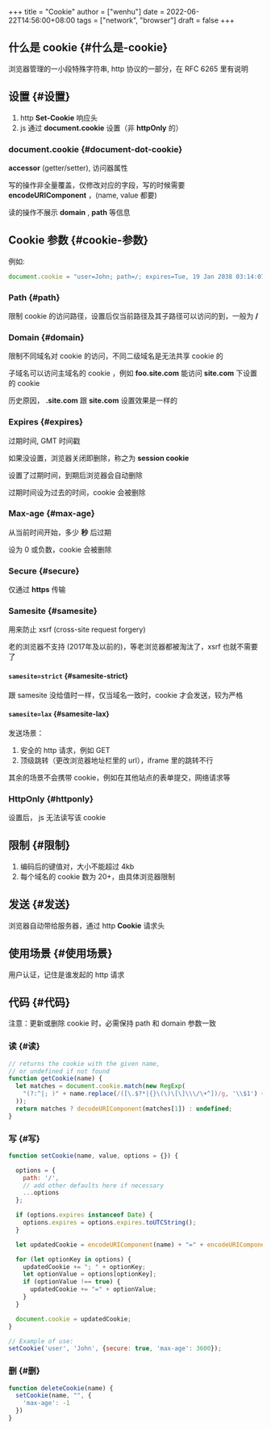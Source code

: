 +++
title = "Cookie"
author = ["wenhu"]
date = 2022-06-22T14:56:00+08:00
tags = ["network", "browser"]
draft = false
+++

## 什么是 cookie {#什么是-cookie}

浏览器管理的一小段特殊字符串, http 协议的一部分，在 RFC 6265 里有说明


## 设置 {#设置}

1.  http **Set-Cookie** 响应头
2.  js 通过 **document.cookie** 设置（非 **httpOnly** 的）


### document.cookie {#document-dot-cookie}

**accessor** (getter/setter), 访问器属性

写的操作非全量覆盖，仅修改对应的字段，写的时候需要 **encodeURIComponent** ，(name, value 都要)

读的操作不展示 **domain** , **path** 等信息


## Cookie 参数 {#cookie-参数}

例如:

```js
document.cookie = "user=John; path=/; expires=Tue, 19 Jan 2038 03:14:07 GMT; domain=.foo.com; max-age=0; secure; samesite=lax; httpOnly"
```


### Path {#path}

限制 cookie 的访问路径，设置后仅当前路径及其子路径可以访问的到，一般为  **/**


### Domain {#domain}

限制不同域名对 cookie 的访问，不同二级域名是无法共享 cookie 的

子域名可以访问主域名的 cookie ，例如 **foo.site.com** 能访问 **site.com** 下设置的 cookie

历史原因， **.site.com**  跟 **site.com** 设置效果是一样的


### Expires {#expires}

过期时间, GMT 时间戳

如果没设置，浏览器关闭即删除，称之为 **session cookie**

设置了过期时间，到期后浏览器会自动删除

过期时间设为过去的时间，cookie 会被删除


### Max-age {#max-age}

从当前时间开始，多少 **秒** 后过期

设为 0 或负数，cookie 会被删除


### Secure {#secure}

仅通过 **https** 传输


### Samesite {#samesite}

用来防止 xsrf (cross-site request forgery)

老的浏览器不支持 (2017年及以前的)，等老浏览器都被淘汰了，xsrf 也就不需要了


#### `samesite=strict` {#samesite-strict}

跟 samesite 没给值时一样，仅当域名一致时，cookie 才会发送，较为严格


#### `samesite=lax` {#samesite-lax}

发送场景：

1.  安全的 http 请求，例如 GET
2.  顶级跳转（更改浏览器地址栏里的 url），iframe 里的跳转不行

其余的场景不会携带 cookie，例如在其他站点的表单提交，网络请求等


### HttpOnly {#httponly}

设置后， js 无法读写该 cookie


## 限制 {#限制}

1.  编码后的键值对，大小不能超过 4kb
2.  每个域名的 cookie 数为 20+，由具体浏览器限制


## 发送 {#发送}

浏览器自动带给服务器，通过 http **Cookie** 请求头


## 使用场景 {#使用场景}

用户认证，记住是谁发起的 http 请求


## 代码 {#代码}

注意：更新或删除 cookie 时，必需保持 path 和 domain 参数一致


### 读 {#读}

```js
// returns the cookie with the given name,
// or undefined if not found
function getCookie(name) {
  let matches = document.cookie.match(new RegExp(
    "(?:^|; )" + name.replace(/([\.$?*|{}\(\)\[\]\\\/\+^])/g, '\\$1') + "=([^;]*)"
  ));
  return matches ? decodeURIComponent(matches[1]) : undefined;
}
```


### 写 {#写}

```js
function setCookie(name, value, options = {}) {

  options = {
    path: '/',
    // add other defaults here if necessary
    ...options
  };

  if (options.expires instanceof Date) {
    options.expires = options.expires.toUTCString();
  }

  let updatedCookie = encodeURIComponent(name) + "=" + encodeURIComponent(value);

  for (let optionKey in options) {
    updatedCookie += "; " + optionKey;
    let optionValue = options[optionKey];
    if (optionValue !== true) {
      updatedCookie += "=" + optionValue;
    }
  }

  document.cookie = updatedCookie;
}

// Example of use:
setCookie('user', 'John', {secure: true, 'max-age': 3600});
```


### 删 {#删}

```js
function deleteCookie(name) {
  setCookie(name, "", {
    'max-age': -1
  })
}
```
